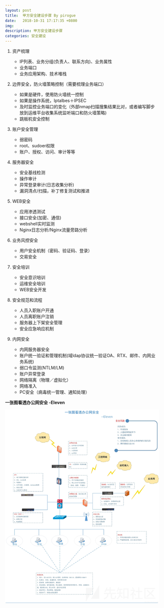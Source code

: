 ```yaml
---
layout: post
title:  甲方安全建设步骤 By pirogue
date:   2018-10-31 17:17:35 +0800
img:
description: 甲方安全建设步骤
categories: 安全建设
---
```



1. 资产梳理

    - IP列表、业务分组(负责人、联系方向)、业务属性
    - 业务端口
    - 业务应用架构、技术堆栈

2. 边界安全，防火墙策略控制（需要梳理业务端口）

    - 如果是硬件，使用防火墙统一控制
    - 如果是操作系统，Iptalbes＋IPSEC
    - 及时监控业务端口的变化（外部nmap扫描搜集结果比对，或者编写脚步放到运维平台收集系统监听端口和防火墙策略)
    - 跳板机安全控制

3. 账户安全管理

    - 弱密码
    - root、sudoer权限
    - 账户、授权、访问、审计等等

4. 服务器安全

    - 安全基线检测
    - 操作审计
    - 异常登录审计(日志收集分析)
    - 漏洞清点/扫描，补丁修复测试和推进

5. WEB安全

    - 应用渗透测试
    - 接口安全(加密、通信)
    - webshell实时监测
    - Nginx日志分析/Nginx流量旁路分析

6. 业务风控安全

    - 用户安全机制（密码、验证码、登录）
    - 交易安全

7. 安全培训

    - 安全意识培训
    - 运维安全培训
    - WEB安全开发

8. 安全规范和流程

    - 人员入职账户开通
    - 人员离职账户注销
    - 服务器上下架安全管理
    - 安全应急响应机制

9. 内网安全

    - 内网服务器安全
    - 账户统一验证和管理机制(域ldap协议统一验证OA、RTX、邮件、内网业务系统)
    - 弱口令监测(NTLM/LM)
    - 账户异常登录
    - 网络隔离（物理／虚拟化）
    - 网络准入
    - PC安全（病毒统一管理、通知处理）

**一张图看透办公网安全 -Eleven**

![](\assets\img\办公网安全.png)
